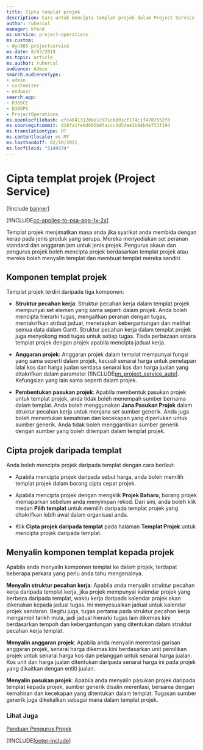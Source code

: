 ```yaml
---
title: Cipta templat projek
description: Cara untuk mencipta templat projek dalam Project Service
author: ruhercul
manager: kfend
ms.service: project-operations
ms.custom:
- dyn365-projectservice
ms.date: 8/03/2018
ms.topic: article
ms.author: ruhercul
audience: Admin
search.audienceType:
- admin
- customizer
- enduser
search.app:
- D365CE
- D365PS
- ProjectOperations
ms.openlocfilehash: efc404131208e1c971cb091cf174c1f4707552f0
ms.sourcegitcommit: 418fa1fe9d605b8faccc2d5dee1b04b4e753f194
ms.translationtype: HT
ms.contentlocale: ms-MY
ms.lasthandoff: 02/10/2021
ms.locfileid: "5149374"
---
```

# <a name="create-a-project-template-project-service"></a>Cipta templat projek (Project Service)

[!include [banner](../includes/psa-now-project-operations.md)]

[!INCLUDE[cc-applies-to-psa-app-1x-2x](../includes/cc-applies-to-psa-app-1x-2x.md)]

Templat projek menjimatkan masa anda jika syarikat anda membida dengan kerap pada jenis produk yang serupa. Mereka menyediakan set peranan standard dan anggaran jam untuk jenis projek. Pengurus akaun dan pengurus projek boleh mencipta projek berdasarkan templat projek atau mereka boleh menyalin templat dan membuat templat mereka sendiri.  
  
## <a name="components-of-project-template"></a>Komponen templat projek
 Templat projek terdiri daripada tiga komponen:  
  
- **Struktur pecahan kerja**: Struktur pecahan kerja dalam templat projek mempunyai set elemen yang sama seperti dalam projek. Anda boleh mencipta hierarki tugas, mengaitkan peranan dengan tugas, mentakrifkan atribut jadual, menetapkan kebergantungan dan melihat semua data dalam Gantt. Struktur pecahan kerja dalam templat projek juga menyokong mod tugas untuk setiap tugas. Tiada perbezaan antara templat projek dengan projek apabila mencipta jadual kerja.  
  
- **Anggaran projek**: Anggaran projek dalam templat mempunyai fungsi yang sama seperti dalam projek, kecuali senarai harga untuk penetapan lalai kos dan harga jualan sentiasa senarai kos dan harga jualan yang ditakrifkan dalam parameter [!INCLUDE[pn_project_service_auto](../includes/pn-project-service-auto.md)]. Kefungsian yang lain sama seperti dalam projek.  
  
- **Pembentukan pasukan projek**: Apabila membentuk pasukan projek untuk templat projek, anda tidak boleh menempah sumber bernama dalam templat. Anda boleh menggunakan **Jana Pasukan Projek** dalam struktur pecahan kerja untuk menjana set sumber generik. Anda juga boleh menentukan kemahiran dan kecekapan yang diperlukan untuk sumber generik. Anda tidak boleh menggantikan sumber generik dengan sumber yang boleh ditempah dalam templat projek.  
  
## <a name="create-a-project-from-a-template"></a>Cipta projek daripada templat  
 Anda boleh mencipta projek daripada templat dengan cara berikut:  
  
-   Apabila mencipta projek daripada sebut harga, anda boleh memilih templat projek dalam borang cipta cepat projek.  
  
-   Apabila mencipta projek dengan mengklik **Projek Baharu**, borang projek memaparkan sebelum anda menyimpan rekod. Dari sini, anda boleh klik medan **Pilih templat** untuk memilih daripada templat projek yang ditakrifkan lebih awal dalam organisasi anda.  
  
-   Klik **Cipta projek daripada templat** pada halaman **Templat Projek** untuk mencipta projek daripada templat.  
  
## <a name="copying-components-of-a-template-to-a-project"></a>Menyalin komponen templat kepada projek  
 Apabila anda menyalin komponen templat ke dalam projek, terdapat beberapa perkara yang perlu anda tahu mengenainya.  
  
 **Menyalin struktur pecahan kerja**: Apabila anda menyalin struktur pecahan kerja daripada templat kerja, jika projek mempunyai kalendar projek yang berbeza daripada templat, waktu kerja daripada kalendar projek akan dikenakan kepada jadual tugas. Ini menyesuaikan jadual untuk kalendar projek sandaran. Begitu juga, tugas pertama pada struktur pecahan kerja mengambil tarikh mula, jadi jadual hierarki tugas lain dikemas kini berdasarkan tempoh dan kebergantungan yang ditentukan dalam struktur pecahan kerja templat.  
  
 **Menyalin anggaran projek**: Apabila anda menyalin merentasi garisan anggaran projek, senarai harga dikemas kini berdasarkan unit pemilikan projek untuk senarai harga kos dan pelanggan untuk senarai harga jualan. Kos unit dan harga jualan ditentukan daripada senarai harga ini pada projek yang dikaitkan dengan entiti jualan.  
  
 **Menyalin pasukan projek**: Apabila anda menyalin pasukan projek daripada templat kepada projek, sumber generik disalin merentasi, bersama dengan kemahiran dan kecekapan yang ditentukan dalam templat. Tugasan sumber generik juga dikekalkan sebagai mana dalam templat projek.  
  
### <a name="see-also"></a>Lihat Juga  
 [Panduan Pengurus Projek](../psa/project-manager-guide.md)


[!INCLUDE[footer-include](../includes/footer-banner.md)]